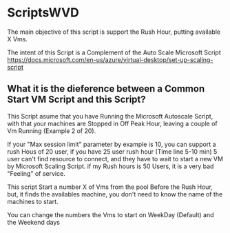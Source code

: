 # ScriptsWVD

The main objective of this script is support the Rush Hour, putting available X Vms.

The intent of this Script is a Complement of the Auto Scale Microsoft Script https://docs.microsoft.com/en-us/azure/virtual-desktop/set-up-scaling-script

## What it is the dieference between a Common Start VM Script and this Script? 

This Script asume that you have Running the Microsoft Autoscale Script, with that your machines are Stopped in Off Peak Hour, leaving a couple of Vm Running (Example 2 of 20).

If your "Max session limit" parameter by example is 10, you can support a rush Hous of 20 user, if you have 25 user rush hour (Time line 5-10 min) 5 user can't find resource to connect, and they have to wait to start a new VM by Microsoft Scaling Script. if my Rush hours is 50 Users, it is a very bad "Feeling" of service.

This script Start a number X of Vms from the pool Before the Rush Hour, but, it finds the availables machine, you don't need to know the name of the machines to start.

You can change the numbers the Vms to start on WeekDay (Default) and the Weekend days


